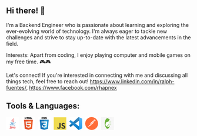 ## Hi there! 👋

I'm a Backend Engineer who is passionate about learning and exploring the ever-evolving world of technology. I'm always eager to tackle new challenges and strive to stay up-to-date with the latest advancements in the field.

Interests:
Apart from coding, I enjoy playing computer and mobile games on my free time. 🎮🎮

Let's connect!
If you're interested in connecting with me and discussing all things tech, feel free to reach out! https://www.linkedin.com/in/ralph-fuentes/, https://www.facebook.com/rhapnex

## Tools & Languages: 

<div style = "display : flex; column-gap : 8px; " >

<img src="Assets/JAVA.png" width = "35" height = "35">
<img src="Assets/HTML.png" width = "35" height = "35">
<img src="Assets/CSS.png" width = "35" height = "35">
<img src="Assets/JS.png" width = "35" height = "35">
<img src="Assets/VSCODE.png" width = "35" height = "35">
<img src="Assets/POSTMAN.png" width = "35" height = "35">
<img src="Assets/spring.png" width = "35" height = "35">
</div>